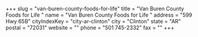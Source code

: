 +++
slug = "van-buren-county-foods-for-life"
title = "Van Buren County Foods for Life "
name = "Van Buren County Foods for Life "
address = "599 Hwy 65B"
cityIndexKey = "city-ar-clinton"
city = "Clinton"
state = "AR"
postal = "72031"
website = ""
phone = "501 745-2332"
fax = ""
+++

